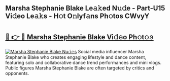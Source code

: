 ## Marsha Stephanie Blake Le𝚊𝚔ed N𝚞𝚍e - Part-U15 Vi𝚍eo Le𝚊𝚔s - H𝚘t O𝚗lyf𝚊ns Ph𝚘tos CWvyY

# <h2><a href="http://hf0hkyu.feru.top/?c=Marsha+Stephanie+Blake">🔗 👉 🔴 Marsha Stephanie Blake Vi𝚍𝚎o Ph𝚘t𝚘𝚜</a></h2>

[![Marsha Stephanie Blake Nu𝚍𝚎s](https://i.imgur.com/0TWrTi3.gif)](http://hf0hkyu.feru.top/?c=Marsha+Stephanie+Blake)
Social media influencer Marsha Stephanie Blake who creates engaging lifestyle and dance content, featuring solo and collaborative dance trend performances and mini vlogs. Public figures Marsha Stephanie Blake are often targeted by critics and opponents. 
